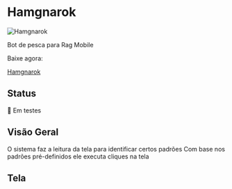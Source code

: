 # Hamgnarok

![Hamgnarok](https://desesquecedor.com.br/uploads/1/anexos/icone.png)

Bot de pesca para Rag Mobile

Baixe agora: 

[Hamgnarok](https://desesquecedor.com.br)

## Status
🚧 Em testes

## Visão Geral
O sistema faz a leitura da tela para identificar certos padrões
Com base nos padrões pré-definidos ele executa cliques na tela

## Tela
